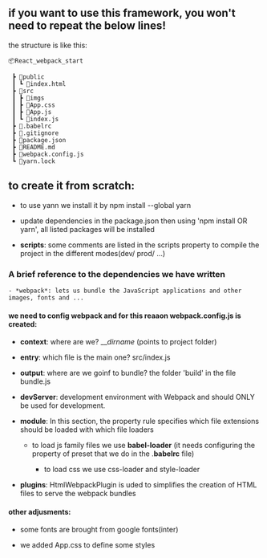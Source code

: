 ## if you want to use this framework, you won't need to repeat the below lines!

the structure is like this:

```
📦React_webpack_start

 ┣ 📂public
 ┃ ┗ 📜index.html
 ┣ 📂src
 ┃ ┣ 📂imgs
 ┃ ┣ 📜App.css
 ┃ ┣ 📜App.js
 ┃ ┗ 📜index.js
 ┣ 📜.babelrc
 ┣ 📜.gitignore
 ┣ 📜package.json
 ┣ 📜README.md
 ┣ 📜webpack.config.js
 ┗ 📜yarn.lock
```

## to create it from scratch:

- to use yann we install it by npm install --global yarn

- update dependencies in the package.json
  then using 'npm install OR yarn', all listed packages will be installed

- **scripts**: some comments are listed in the scripts property to compile the project in the different modes(dev/ prod/ ...)

### A brief reference to the dependencies we have written

    - *webpack*: lets us bundle the JavaScript applications and other images, fonts and ...

#### we need to config webpack and for this reaaon webpack.config.js is created:

- **context**: where are we? $\_\_dirname$ (points to project folder)

- **entry**: which file is the main one? src/index.js

- **output**: where are we goinf to bundle? the folder 'build' in the file bundle.js

- **devServer**: development environment with Webpack and should ONLY be used for development.

- **module**: In this section, the property rule specifies which file extensions should be loaded with which file loaders

  - to load js family files we use **babel-loader** (it needs configuring the property of preset that we do in the .**babelrc** file)

    - to load css we use css-loader and style-loader

- **plugins**: HtmlWebpackPlugin is uded to simplifies the creation of HTML files to serve the webpack bundles

#### other adjusments:

- some fonts are brought from google fonts(inter)

- we added App.css to define some styles
